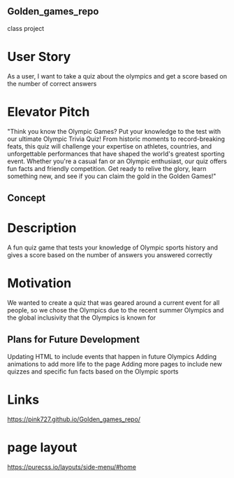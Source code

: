 ## Golden_games_repo
class project

# User Story
As a user, I want to take a quiz about the olympics and get a score based on the number of correct answers

# Elevator Pitch
"Think you know the Olympic Games? Put your knowledge to the test with our ultimate Olympic Trivia Quiz! From historic moments to record-breaking feats, this quiz will challenge your expertise on athletes, countries, and unforgettable performances that have shaped the world's greatest sporting event. Whether you're a casual fan or an Olympic enthusiast, our quiz offers fun facts and friendly competition. Get ready to relive the glory, learn something new, and see if you can claim the gold in the Golden Games!"

## Concept
# Description

A fun quiz game that tests your knowledge of Olympic sports history and gives a score based on the number of answers you answered correctly

# Motivation

We wanted to create a quiz that was geared around a current event for all people, so we chose the Olympics due to the recent summer Olympics and  the global inclusivity that the Olympics is known for

## Plans for Future Development

Updating HTML to include events that happen in future Olympics
Adding animations to add more life to the page
Adding more pages to include new quizzes and specific fun facts based on the Olympic sports


# Links

 https://pink727.github.io/Golden_games_repo/


# page layout
https://purecss.io/layouts/side-menu/#home
